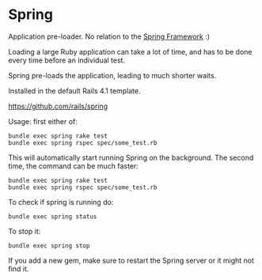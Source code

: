 # Spring

Application pre-loader. No relation to the [Spring Framework](https://github.com/spring-projects/spring-framework) :)

Loading a large Ruby application can take a lot of time, and has to be done every time before an individual test.

Spring pre-loads the application, leading to much shorter waits.

Installed in the default Rails 4.1 template.

<https://github.com/rails/spring>

Usage: first either of:

    bundle exec spring rake test
    bundle exec spring rspec spec/some_test.rb

This will automatically start running Spring on the background. The second time, the command can be much faster:

    bundle exec spring rake test
    bundle exec spring rspec spec/some_test.rb

To check if spring is running do:

    bundle exec spring status

To stop it:

    bundle exec spring stop

If you add a new gem, make sure to restart the Spring server or it might not find it.
